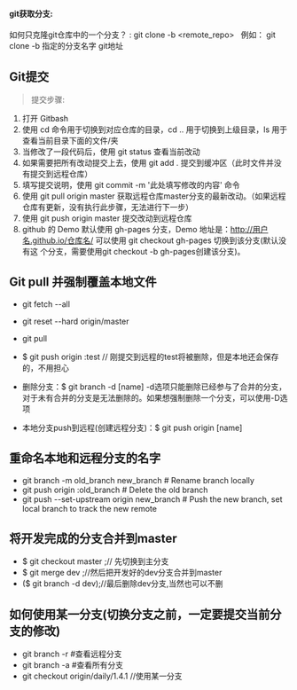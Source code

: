 #### git获取分支:
如何只克隆git仓库中的一个分支？ : git clone -b <branch> <remote_repo>   例如： git clone -b 指定的分支名字 git地址


## Git提交 
 > 提交步骤:
 1. 打开 Gitbash
 2. 使用 cd 命令用于切换到对应仓库的目录，cd .. 用于切换到上级目录，ls 用于查看当前目录下面的文件/夹
 3. 当修改了一段代码后，使用 git status 查看当前改动
 4. 如果需要把所有改动提交上去，使用 git add . 提交到缓冲区（此时文件并没有提交到远程仓库）
 5. 填写提交说明，使用 git commit -m '此处填写修改的内容' 命令
 6. 使用 git pull origin master 获取远程仓库master分支的最新改动。（如果远程仓库有更新，没有执行此步骤，无法进行下一步）
 7. 使用 git push origin master 提交改动到远程仓库
 8. github 的 Demo 默认使用 gh-pages 分支，Demo 地址是：http://用户名.github.io/仓库名/ 可以使用 git checkout gh-pages 切换到该分支(默认没有这     个分支，需要使用git checkout -b gh-pages创建该分支)。

## Git pull 并强制覆盖本地文件
- git fetch --all
- git reset --hard origin/master
- git pull

- $ git push origin :test              // 刚提交到远程的test将被删除，但是本地还会保存的，不用担心
- 删除分支：$ git branch -d [name]  -d选项只能删除已经参与了合并的分支，对于未有合并的分支是无法删除的。如果想强制删除一个分支，可以使用-D选项
- 本地分支push到远程(创建远程分支)：$ git push origin [name]

## 重命名本地和远程分支的名字
- git branch -m old_branch new_branch         # Rename branch locally    
- git push origin :old_branch                 # Delete the old branch    
- git push --set-upstream origin new_branch   # Push the new branch, set local branch to track the new remote

## 将开发完成的分支合并到master
- $ git checkout master ;// 先切换到主分支
- $ git merge dev ;//然后把开发好的dev分支合并到master
- ($ git branch -d dev);//最后删除dev分支,当然也可以不删

## 如何使用某一分支(切换分支之前，一定要提交当前分支的修改)
- git branch -r #查看远程分支
- git branch -a #查看所有分支
- git checkout origin/daily/1.4.1  //使用某一分支
